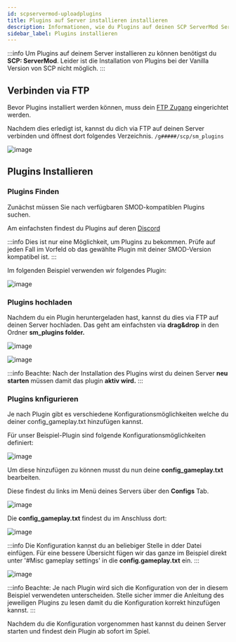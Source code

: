 ```yaml
---
id: scpservermod-uploadplugins
title: Plugins auf Server installieren installieren
description: Informationen, wie du Plugins auf deinen SCP ServerMod Server von ZAP-Hosting.com installieren kannst - ZAP-Hosting.com Dokumentationen
sidebar_label: Plugins installieren
---
```


:::info
Um Plugins auf deinem Server installieren zu können benötigst du **SCP: ServerMod**. Leider ist die Installation von Plugins bei der Vanilla Version von SCP nicht möglich. 
:::

## Verbinden via FTP
Bevor Plugins installiert werden können, muss dein [FTP Zugang](gameserver-ftpaccess.md) eingerichtet werden.

Nachdem dies erledigt ist, kannst du dich via FTP auf deinen Server verbinden und öffnest dort folgendes Verzeichnis.
`/g#####/scp/sm_plugins`

![image](https://user-images.githubusercontent.com/26007280/189887742-cffa89c2-22d1-4045-a957-b01018e0fb82.png)

## Plugins Installieren

### Plugins Finden

Zunächst müssen Sie nach verfügbaren SMOD-kompatiblen Plugins suchen.

Am einfachsten findest du Plugins auf deren [Discord](https://discord.gg/T9aurNf)

:::info
Dies ist nur eine Möglichkeit, um Plugins zu bekommen. Prüfe auf jeden Fall im Vorfeld ob das gewählte Plugin mit deiner SMOD-Version kompatibel ist.
:::

Im folgenden Beispiel verwenden wir folgendes Plugin:

![image](https://user-images.githubusercontent.com/13604413/159183661-4e3c22ac-4d4b-44d2-b74c-4f521d581ac0.png)

### Plugins hochladen

Nachdem du ein Plugin heruntergeladen hast, kannst du dies via FTP auf deinen Server hochladen. Das geht am einfachsten via **drag&drop** in den Ordner **sm_plugins folder.**

![image](https://user-images.githubusercontent.com/13604413/159183662-b9032125-b4d6-46dd-aba2-e34f1f70762a.png)

![image](https://user-images.githubusercontent.com/13604413/159183666-e5ed02fb-c7e3-44bd-83e7-2ecb99a8befe.png)

:::info
Beachte: Nach der Installation des Plugins wirst du deinen Server **neu starten** müssen damit das plugin **aktiv wird.**
:::

### Plugins knfigurieren

Je nach Plugin gibt es verschiedene Konfigurationsmöglichkeiten welche du deiner config_gameplay.txt hinzufügen kannst.

Für unser Beispiel-Plugin sind folgende Konfigurationsmöglichkeiten definiert:

![image](https://user-images.githubusercontent.com/13604413/159183671-0cbad21c-98e4-4a9c-831c-2313a7072c78.png)

Um diese hinzufügen zu können musst du nun deine **config_gameplay.txt** bearbeiten.

Diese findest du links im Menü deines Servers über den **Configs** Tab.

![image](https://user-images.githubusercontent.com/26007280/189887768-2fa73fc0-0619-4b49-bb39-3d052cc45d1e.png)

Die **config_gameplay.txt** findest du im Anschluss dort:

![image](https://user-images.githubusercontent.com/26007280/189887799-af4f698d-2685-4f8a-a710-98c940604b35.png)

:::info
Die Konfiguration kannst du an beliebiger Stelle in dder Datei einfügen. Für eine bessere Übersicht fügen wir das ganze im Beispiel direkt unter '#Misc gameplay settings' in die **config.gameplay.txt** ein.
:::

![image](https://user-images.githubusercontent.com/26007280/189887814-114eb6e2-06e7-4014-bb82-93ed23db16f3.png)

:::info
Beachte: Je nach Plugin wird sich die Konfiguration von der in diesem Beispiel verwendeten unterscheiden. Stelle sicher immer die Anleitung des jeweiligen Plugins zu lesen damit du die Konfiguration korrekt hinzufügen kannst.
:::

Nachdem du die Konfiguration vorgenommen hast kannst du deinen Server starten und findest dein Plugin ab sofort im Spiel.  

